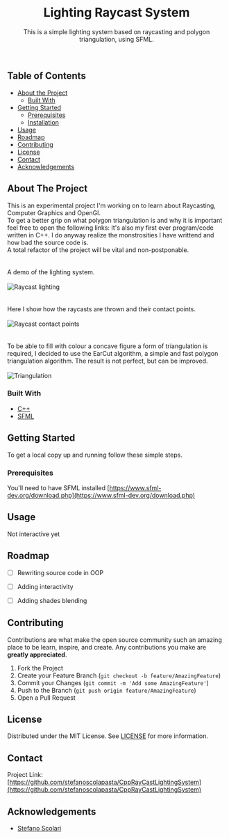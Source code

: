 
<!-- PROJECT LOGO -->
<br />
<p align="center">

  <h1 align="center">Lighting Raycast System</h1>

  <p align="center">
    This is a simple lighting system based on raycasting and polygon triangulation, using SFML.
    <br />
    <br />
    <br />
  </p>
</p>



<!-- TABLE OF CONTENTS -->
## Table of Contents

* [About the Project](#about-the-project)
  * [Built With](#built-with)
* [Getting Started](#getting-started)
  * [Prerequisites](#prerequisites)
  * [Installation](#installation)
* [Usage](#usage)
* [Roadmap](#roadmap)
* [Contributing](#contributing)
* [License](#license)
* [Contact](#contact)
* [Acknowledgements](#acknowledgements)


<!-- ABOUT THE PROJECT -->
## About The Project

This is an experimental project I'm working on to learn about Raycasting, Computer Graphics and OpenGl.
<br />
To get a better grip on what polygon triangulation is and why it is important feel free to open the following links:
It's also my first ever program/code written in C++. I do anyway realize the monstrosities I have writtend and how bad the source code is.
<br />
A total refactor of the project will be vital and non-postponable.
<br />
<br />
<br />
A demo of the lighting system.
<br />
<br />
![Raycast lighting](https://github.com/stefanoscolapasta/CppRayCastLightingSystem/blob/master/res/Demo.gif)
<br />
<br /><br />
Here I show how the raycasts are thrown and their contact points.
<br /><br />
![Raycast contact points](https://github.com/stefanoscolapasta/CppRayCastLightingSystem/blob/master/res/raycastsContactAndBoundary.gif)
<br />
<br /><br />
To be able to fill with colour a concave figure a form of triangulation is required, I decided to use the EarCut algorithm, a simple and fast polygon triangulation algorithm.
The result is not perfect, but can be improved.
<br /><br />
![Triangulation](https://github.com/stefanoscolapasta/CppRayCastLightingSystem/blob/master/res/triangulation.gif)
### Built With

* [C++](https://isocpp.org/)
* [SFML](https://www.sfml-dev.org/download.php)



<!-- GETTING STARTED -->
## Getting Started

To get a local copy up and running follow these simple steps.


### Prerequisites

You'll need to have SFML installed [https://www.sfml-dev.org/download.php](https://www.sfml-dev.org/download.php)


<!-- USAGE EXAMPLES -->
## Usage

Not interactive yet



<!-- ROADMAP -->
## Roadmap

- [ ] Rewriting source code in OOP
- [ ] Adding interactivity
- [ ] Adding shades blending



<!-- CONTRIBUTING -->
## Contributing

Contributions are what make the open source community such an amazing place to be learn, inspire, and create. Any contributions you make are **greatly appreciated**.

1. Fork the Project
2. Create your Feature Branch (`git checkout -b feature/AmazingFeature`)
3. Commit your Changes (`git commit -m 'Add some AmazingFeature'`)
4. Push to the Branch (`git push origin feature/AmazingFeature`)
5. Open a Pull Request



<!-- LICENSE -->
## License

Distributed under the MIT License. See [LICENSE](https://github.com/zucchero-sintattico/Jhaturanga/blob/main/LICENSE) for more information.



<!-- CONTACT -->
## Contact


Project Link: [https://github.com/stefanoscolapasta/CppRayCastLightingSystem](https://github.com/stefanoscolapasta/CppRayCastLightingSystem)



<!-- ACKNOWLEDGEMENTS -->
## Acknowledgements

* [Stefano Scolari](https://www.linkedin.com/in/stefano-scolari-7a9440170/)




